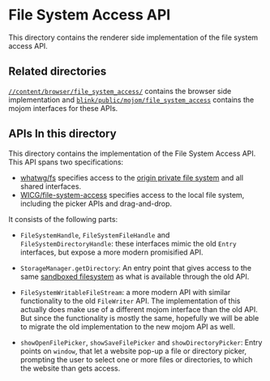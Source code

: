 # File System Access API

This directory contains the renderer side implementation of the file
system access API.

## Related directories

[`//content/browser/file_system_access/`](../../../content/browser/file_system_access)
contains the browser side implementation and
[`blink/public/mojom/file_system_access`](../../../third_party/blink/public/mojom/file_system_access)
contains the mojom interfaces for these APIs.

## APIs In this directory

This directory contains the implementation of the File System Access API. This
API spans two specifications:
  * [whatwg/fs](https://fs.spec.whatwg.org/) specifies access to the
    [origin private file system](https://fs.spec.whatwg.org/#origin-private-file-system)
    and all shared interfaces.
  * [WICG/file-system-access](https://wicg.github.io/file-system-access/)
    specifies access to the local file system, including the picker APIs and
    drag-and-drop.

It consists of the following parts:

 * `FileSystemHandle`, `FileSystemFileHandle` and `FileSystemDirectoryHandle`:
   these interfaces mimic the old `Entry` interfaces, but expose a more modern
   promisified API.

 * `StorageManager.getDirectory`: An entry point that gives access to the same
   [sandboxed filesystem](https://fs.spec.whatwg.org/#origin-private-file-system)
   as what is available through the old API.

 * `FileSystemWritableFileStream`: a more modern API with similar functionality to the
   old `FileWriter` API. The implementation of this actually does make use of
   a different mojom interface than the old API. But since the functionality is
   mostly the same, hopefully we will be able to migrate the old implementation
   to the new mojom API as well.

 * `showOpenFilePicker`, `showSaveFilePicker` and `showDirectoryPicker`: Entry points
   on `window`, that let a website pop-up a file or directory picker, prompting the
   user to select one or more files or directories, to which the website than gets access.
